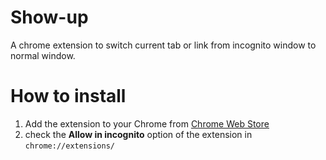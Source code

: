# Show-up
A chrome extension to switch current tab or link from incognito window to normal window.

# How to install
1. Add the extension to your Chrome from [Chrome Web Store](https://chrome.google.com/webstore/detail/show-up/bjgbcgencjbpjmghkipepgdmgpelenpg)
2. check the **Allow in incognito** option of the extension in `chrome://extensions/`
